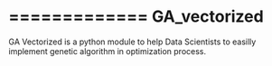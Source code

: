 =============
GA_vectorized
=============

GA Vectorized is a python module to help Data Scientists to easilly implement genetic algorithm in optimization process.
